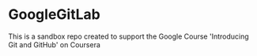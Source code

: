 # GoogleGitLab
This is a sandbox repo created to support the Google Course 'Introducing Git and GitHub' on Coursera
